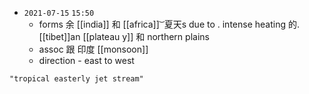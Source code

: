 - `2021-07-15`  `15:50`
	- forms 余 [[india]] 和 [[africa]]  ͝  夏天s due to . intense heating 的. [[tibet]]an [[plateau y]] 和 northern plains
	- assoc 跟 印度 [[monsoon]]
	- direction - east to west
```query
"tropical easterly jet stream"
```
